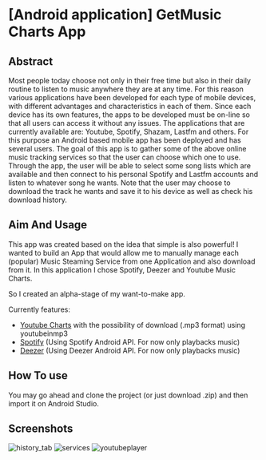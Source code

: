 # [Android application] GetMusic Charts App

## Abstract

Most people today choose not only in their free time but also in their daily routine to listen to music anywhere they are at any time. For this reason various applications have been developed for each type of mobile devices, with different advantages and characteristics in each of them. Since each device has its own features, the apps to be developed must be on-line so that all users can access it without any issues. The applications that are currently available are: Youtube, Spotify, Shazam, Lastfm and others.
For this purpose an Android based mobile app has been deployed and has several users. The goal of this app is to gather some of the above online music tracking services so that the user can choose which one to use. Through the app, the user will be able to select some song lists which are available and then connect to his personal Spotify and Lastfm accounts and listen to whatever song he wants. Note that the user may choose to download the track he wants and save it to his device as well as check his download history.


## Aim And Usage

This app was created based on the idea that simple is also powerful!
I wanted to build an App that would allow me to manually manage each (popular) Music Steaming Service from one Application and also download from it.
In this application I chose Spotify, Deezer and Youtube Music Charts.

So I created an alpha-stage of my want-to-make app. 

Currently features:
* [Youtube Charts](https://artists.youtube.com/charts/videos) with the possibility of download (.mp3 format) using youtubeinmp3
* [Spotify](https://artists.youtube.com/charts/videos)  (Using Spotify Android API. For now only playbacks music)
* [Deezer](https://developers.deezer.com/api) (Using Deezer Android API. For now only playbacks music)

 
## How To use
You may go ahead and clone the project (or just download .zip) and then import it on Android Studio.

## Screenshots
 
![history_tab](https://user-images.githubusercontent.com/16108478/28223726-2fe5b2a2-68d5-11e7-84d5-86d450f11ba7.jpg)
![services](https://user-images.githubusercontent.com/16108478/28223724-2fe0a168-68d5-11e7-8058-5a68b769d15c.jpg)
![youtubeplayer](https://user-images.githubusercontent.com/16108478/28223725-2fe22466-68d5-11e7-9d4d-73b69b281f6b.jpg)
